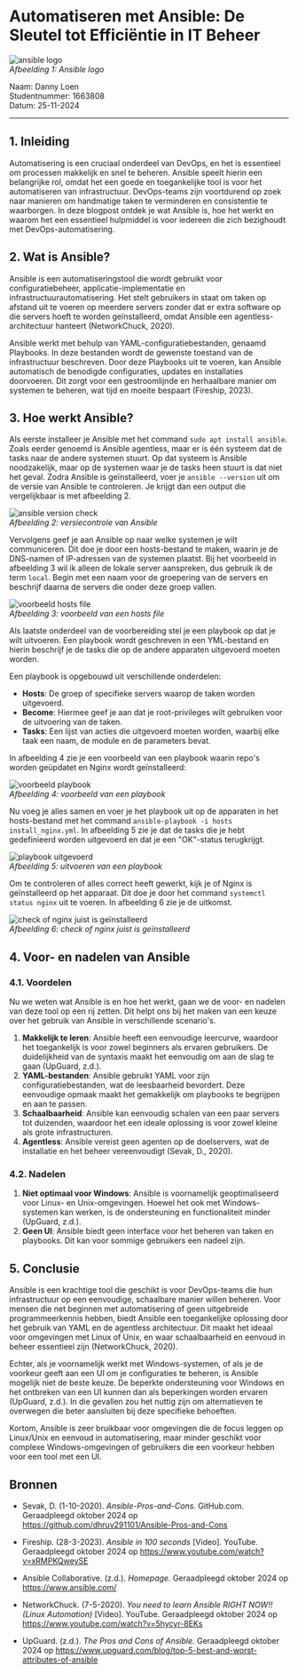 # Automatiseren met Ansible: De Sleutel tot Efficiëntie in IT Beheer

![ansible logo](plaatjes/Ansible_Logo.png)  
*Afbeelding 1: Ansible logo*

Naam: Danny Loen  
Studentnummer: 1663808  
Datum: 25-11-2024  

<hr/>

## 1. Inleiding

Automatisering is een cruciaal onderdeel van DevOps, en het is essentieel om processen makkelijk en snel te beheren. Ansible speelt hierin een belangrijke rol, omdat het een goede en toegankelijke tool is voor het automatiseren van infrastructuur. DevOps-teams zijn voortdurend op zoek naar manieren om handmatige taken te verminderen en consistentie te waarborgen. In deze blogpost ontdek je wat Ansible is, hoe het werkt en waarom het een essentieel hulpmiddel is voor iedereen die zich bezighoudt met DevOps-automatisering.

## 2. Wat is Ansible?

Ansible is een automatiseringstool die wordt gebruikt voor configuratiebeheer, applicatie-implementatie en infrastructuurautomatisering. Het stelt gebruikers in staat om taken op afstand uit te voeren op meerdere servers zonder dat er extra software op die servers hoeft te worden geïnstalleerd, omdat Ansible een agentless-architectuur hanteert (NetworkChuck, 2020).  

Ansible werkt met behulp van YAML-configuratiebestanden, genaamd Playbooks. In deze bestanden wordt de gewenste toestand van de infrastructuur beschreven. Door deze Playbooks uit te voeren, kan Ansible automatisch de benodigde configuraties, updates en installaties doorvoeren. Dit zorgt voor een gestroomlijnde en herhaalbare manier om systemen te beheren, wat tijd en moeite bespaart (Fireship, 2023).

## 3. Hoe werkt Ansible?

Als eerste installeer je Ansible met het command `sudo apt install ansible`. Zoals eerder genoemd is Ansible agentless, maar er is één systeem dat de tasks naar de andere systemen stuurt. Op dat systeem is Ansible noodzakelijk, maar op de systemen waar je de tasks heen stuurt is dat niet het geval. Zodra Ansible is geïnstalleerd, voer je `ansible --version` uit om de versie van Ansible te controleren. Je krijgt dan een output die vergelijkbaar is met afbeelding 2.

![ansible version check](plaatjes/ansible-version.png)  
*Afbeelding 2: versiecontrole van Ansible*

Vervolgens geef je aan Ansible op naar welke systemen je wilt communiceren. Dit doe je door een hosts-bestand te maken, waarin je de DNS-namen of IP-adressen van de systemen plaatst. Bij het voorbeeld in afbeelding 3 wil ik alleen de lokale server aanspreken, dus gebruik ik de term `local`. Begin met een naam voor de groepering van de servers en beschrijf daarna de servers die onder deze groep vallen.

![voorbeeld hosts file](plaatjes/voorbeeld-hosts-file.png)  
*Afbeelding 3: voorbeeld van een hosts file*

Als laatste onderdeel van de voorbereiding stel je een playbook op dat je wilt uitvoeren. Een playbook wordt geschreven in een YML-bestand en hierin beschrijf je de tasks die op de andere apparaten uitgevoerd moeten worden.

Een playbook is opgebouwd uit verschillende onderdelen:

- **Hosts**: De groep of specifieke servers waarop de taken worden uitgevoerd.  
- **Become**: Hiermee geef je aan dat je root-privileges wilt gebruiken voor de uitvoering van de taken.  
- **Tasks**: Een lijst van acties die uitgevoerd moeten worden, waarbij elke taak een naam, de module en de parameters bevat.  

In afbeelding 4 zie je een voorbeeld van een playbook waarin repo's worden geüpdatet en Nginx wordt geïnstalleerd:

![voorbeeld playbook](plaatjes/voorbeeld-playbook.png)  
*Afbeelding 4: voorbeeld van een playbook*

Nu voeg je alles samen en voer je het playbook uit op de apparaten in het hosts-bestand met het command `ansible-playbook -i hosts install_nginx.yml`. In afbeelding 5 zie je dat de tasks die je hebt gedefinieerd worden uitgevoerd en dat je een "OK"-status terugkrijgt.

![playbook uitgevoerd](plaatjes/playbook.png)  
*Afbeelding 5: uitvoeren van een playbook*

Om te controleren of alles correct heeft gewerkt, kijk je of Nginx is geïnstalleerd op het apparaat. Dit doe je door het command `systemctl status nginx` uit te voeren. In afbeelding 6 zie je de uitkomst.

![check of nginx juist is geïnstalleerd](plaatjes/check.png)  
*Afbeelding 6: check of nginx juist is geïnstalleerd*

## 4. Voor- en nadelen van Ansible

### 4.1. Voordelen

Nu we weten wat Ansible is en hoe het werkt, gaan we de voor- en nadelen van deze tool op een rij zetten. Dit helpt ons bij het maken van een keuze over het gebruik van Ansible in verschillende scenario's.

1. **Makkelijk te leren**: Ansible heeft een eenvoudige leercurve, waardoor het toegankelijk is voor zowel beginners als ervaren gebruikers. De duidelijkheid van de syntaxis maakt het eenvoudig om aan de slag te gaan (UpGuard, z.d.).
2. **YAML-bestanden**: Ansible gebruikt YAML voor zijn configuratiebestanden, wat de leesbaarheid bevordert. Deze eenvoudige opmaak maakt het gemakkelijk om playbooks te begrijpen en aan te passen.
3. **Schaalbaarheid**: Ansible kan eenvoudig schalen van een paar servers tot duizenden, waardoor het een ideale oplossing is voor zowel kleine als grote infrastructuren.
4. **Agentless**: Ansible vereist geen agenten op de doelservers, wat de installatie en het beheer vereenvoudigt (Sevak, D., 2020).

### 4.2. Nadelen

1. **Niet optimaal voor Windows**: Ansible is voornamelijk geoptimaliseerd voor Linux- en Unix-omgevingen. Hoewel het ook met Windows-systemen kan werken, is de ondersteuning en functionaliteit minder (UpGuard, z.d.).
2. **Geen UI**: Ansible biedt geen interface voor het beheren van taken en playbooks. Dit kan voor sommige gebruikers een nadeel zijn.

## 5. Conclusie

Ansible is een krachtige tool die geschikt is voor DevOps-teams die hun infrastructuur op een eenvoudige, schaalbare manier willen beheren. Voor mensen die net beginnen met automatisering of geen uitgebreide programmeerkennis hebben, biedt Ansible een toegankelijke oplossing door het gebruik van YAML en de agentless architectuur. Dit maakt het ideaal voor omgevingen met Linux of Unix, en waar schaalbaarheid en eenvoud in beheer essentieel zijn (NetworkChuck, 2020).

Echter, als je voornamelijk werkt met Windows-systemen, of als je de voorkeur geeft aan een UI om je configuraties te beheren, is Ansible mogelijk niet de beste keuze. De beperkte ondersteuning voor Windows en het ontbreken van een UI kunnen dan als beperkingen worden ervaren (UpGuard, z.d.). In die gevallen zou het nuttig zijn om alternatieven te overwegen die beter aansluiten bij deze specifieke behoeften.

Kortom, Ansible is zeer bruikbaar voor omgevingen die de focus leggen op Linux/Unix en eenvoud in automatisering, maar minder geschikt voor complexe Windows-omgevingen of gebruikers die een voorkeur hebben voor een tool met een UI.

## Bronnen

- Sevak, D. (1-10-2020). *Ansible-Pros-and-Cons.* GitHub.com. Geraadpleegd oktober 2024 op <https://github.com/dhruv291101/Ansible-Pros-and-Cons>

- Fireship. (28-3-2023). *Ansible in 100 seconds* [Video]. YouTube. Geraadpleegd oktober 2024 op <https://www.youtube.com/watch?v=xRMPKQweySE>

- Ansible Collaborative. (z.d.). *Homepage.* Geraadpleegd oktober 2024 op <https://www.ansible.com/>

- NetworkChuck. (7-5-2020). *You need to learn Ansible RIGHT NOW!! (Linux Automation)* [Video]. YouTube. Geraadpleegd oktober 2024 op <https://www.youtube.com/watch?v=5hycyr-8EKs>

- UpGuard. (z.d.). *The Pros and Cons of Ansible.* Geraadpleegd oktober 2024 op <https://www.upguard.com/blog/top-5-best-and-worst-attributes-of-ansible>
